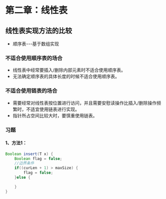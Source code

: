 # 第二章：线性表

## 线性表实现方法的比较

* 顺序表---基于数组实现

### 不适合使用顺序表的场合

* 线性表中经常要插入/删除内部元素时不适合使用顺序表。
* 无法确定顺序表的具体长度的时候不适合使用顺序表。

### 不适合使用链表的场合

* 需要经常对线性表按位置进行访问，并且需要安慰读操作比插入/删除操作频繁时，不适宜使用链表进行实现。
* 指针所占空间比较大时，要慎重使用链表。

### 习题

#### 1、方法1：

```java
Boolean insert(T x) {
    Boolean flag = false;
    //边界条件
    if((curLen + 1) > maxSize) {
        flag = false;
    }else {
        
    }
}
```









